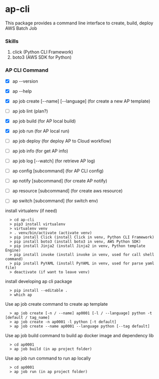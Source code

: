 # ap-cli
This package provides a command line interface to create, build, deploy AWS Batch Job

### Skills
1. click (Python CLI Framework)
2. boto3 (AWS SDK for Python)

### AP CLI Command
- [x] ap --version
- [x] ap --help
- [x] ap job create [--name] [--language] (for create a new AP template)
- [ ] ap job lint (plan?)
- [x] ap job build (for AP local build)
- [x] ap job run (for AP local run)
- [ ] ap job deploy (for deploy AP to Cloud workflow)
- [ ] ap job info (for get AP info)
- [ ] ap job log [--watch] (for retrieve AP log)
- [ ] ap config [subcommand] (for AP CLI config)
- [ ] ap notify [subcommand] (for create AP notify)
- [ ] ap resource [subcommand] (for create aws resource)
- [ ] ap switch [subcommand] (for switch env)


install virtualenv (if need)
```
  > cd ap-cli
  > pip3 install virtualenv
  > virtualenv venv
  > . venv/bin/activate (activate venv)
  > pip install Click (install Click in venv, Python CLI Framework)
  > pip install boto3 (install boto3 in venv, AWS Python SDK)
  > pip install Jinja2 (install Jinja2 in venv, Python template Engine)
  > pip install invoke (install invoke in venv, used for call shell command)
  > pip install PyYAML (install PyYAML in venv, used for parse yaml file)
  > deactivate (if want to leave venv)
```
install developing ap cli package
```
  > pip install --editable .
  > which ap
```
Use ap job create command to create ap template
```
  > ap job create [-n / --name] ap0001 [-l / --language] python -t [default / tag_name]
  > ap job create -n ap0001 -l python [-t default]
  > ap job create --name ap0001 --language python [--tag default]
```
Use ap job build command to build ap docker image and dependency lib
```
  > cd ap0001
  > ap job build (in ap project folder)
```
Use ap job run command to run ap locally
```
  > cd ap0001
  > ap job run (in ap project folder)
```